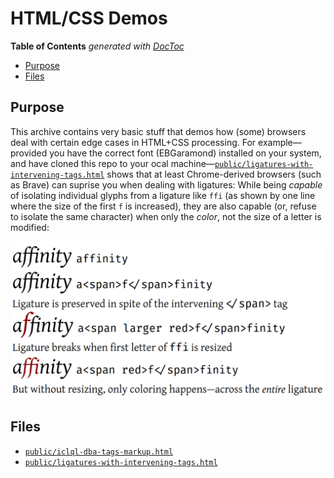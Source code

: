


# HTML/CSS Demos


<!-- START doctoc generated TOC please keep comment here to allow auto update -->
<!-- DON'T EDIT THIS SECTION, INSTEAD RE-RUN doctoc TO UPDATE -->
**Table of Contents**  *generated with [DocToc](https://github.com/thlorenz/doctoc)*

- [Purpose](#purpose)
- [Files](#files)

<!-- END doctoc generated TOC please keep comment here to allow auto update -->

## Purpose

This archive contains very basic stuff that demos how (some) browsers deal with certain edge cases in
HTML+CSS processing. For example—provided you have the correct font (EBGaramond) installed on your system,
and have cloned this repo to your ocal
machine—[`public/ligatures-with-intervening-tags.html`](public/ligatures-with-intervening-tags.html) shows
that at least Chrome-derived browsers (such as Brave) can suprise you when dealing with ligatures: While
being *capable* of isolating individual glyphs from a ligature like `ffi` (as shown by one line where the
size of the first `f` is increased), they are also capable (or, refuse to isolate the same character) when
only the *color*, not the size of a letter is modified:

![](https://github.com/loveencounterflow/html-css-demos/blob/master/public/ligatures-with-intervening-tags.html.png?raw=true)



## Files

* [`public/iclql-dba-tags-markup.html`](public/iclql-dba-tags-markup.html)
* [`public/ligatures-with-intervening-tags.html`](public/ligatures-with-intervening-tags.html)


